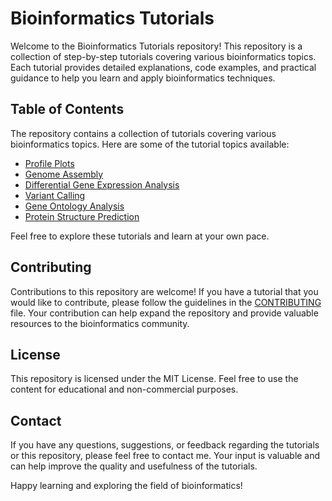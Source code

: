 # Bioinformatics Tutorials

Welcome to the Bioinformatics Tutorials repository! This repository is a collection of step-by-step tutorials covering various bioinformatics topics. Each tutorial provides detailed explanations, code examples, and practical guidance to help you learn and apply bioinformatics techniques.

## Table of Contents

The repository contains a collection of tutorials covering various bioinformatics topics. Here are some of the tutorial topics available:

- [Profile Plots](Profile_plots.md)
- [Genome Assembly](genome-assembly.md)
- [Differential Gene Expression Analysis](differential-expression-analysis.md)
- [Variant Calling](variant-calling.md)
- [Gene Ontology Analysis](gene-ontology-analysis.md)
- [Protein Structure Prediction](protein-structure-prediction.md)

Feel free to explore these tutorials and learn at your own pace.

## Contributing

Contributions to this repository are welcome! If you have a tutorial that you would like to contribute, please follow the guidelines in the [CONTRIBUTING](CONTRIBUTING.md) file. Your contribution can help expand the repository and provide valuable resources to the bioinformatics community.

## License

This repository is licensed under the MIT License. Feel free to use the content for educational and non-commercial purposes.

## Contact

If you have any questions, suggestions, or feedback regarding the tutorials or this repository, please feel free to contact me. Your input is valuable and can help improve the quality and usefulness of the tutorials.

Happy learning and exploring the field of bioinformatics!
